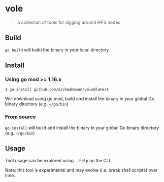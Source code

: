 # vole

> a collection of tools for digging around IPFS nodes

## Build

`go build` will build the binary in your local directory

## Install

### Using go mod >= 1.16.x

```console
$ go install github.com/aschmahmann/vole@latest
```

Will download using go mod, build and install the binary in your global Go binary directory (e.g. `~/go/bin`)

### From source
`go install` will build and install the binary in your global Go binary directory (e.g. `~/go/bin`)

## Usage

Tool usage can be explored using `--help` on the CLI.

Note: this tool is experimental and may evolve (i.e. break shell scripts) over time.
